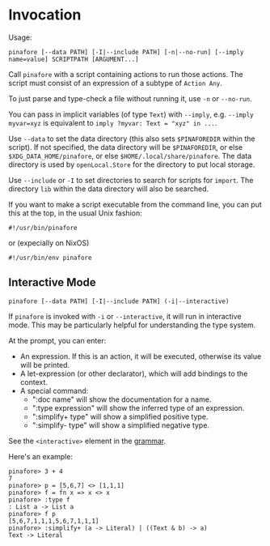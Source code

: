 # Invocation

Usage:
```text
pinafore [--data PATH] [-I|--include PATH] [-n|--no-run] [--imply name=value] SCRIPTPATH [ARGUMENT...]
```

Call `pinafore` with a script containing actions to run those actions.
The script must consist of an expression of a subtype of `Action Any`.

To just parse and type-check a file without running it, use `-n` or `--no-run`.

You can pass in implicit variables (of type `Text`) with `--imply`,
e.g. `--imply myvar=xyz` is equivalent to `imply ?myvar: Text = "xyz" in ...`.

Use `--data` to set the data directory (this also sets `$PINAFOREDIR` within the script).
If not specified, the data directory will be `$PINAFOREDIR`, or else `$XDG_DATA_HOME/pinafore`, or else `$HOME/.local/share/pinafore`.
The data directory is used by `openLocal.Store` for the directory to put local storage.

Use `--include` or `-I` to set directories to search for scripts for `import`.
The directory `lib` within the data directory will also be searched.

If you want to make a script executable from the command line, you can put this at the top, in the usual Unix fashion:

```text
#!/usr/bin/pinafore
```

or (expecially on NixOS)

```text
#!/usr/bin/env pinafore
```

## Interactive Mode

```text
pinafore [--data PATH] [-I|--include PATH] (-i|--interactive)
```

If `pinafore` is invoked with `-i` or `--interactive`, it will run in interactive mode.
This may be particularly helpful for understanding the type system.

At the prompt, you can enter:

* An expression. If this is an action, it will be executed, otherwise its value will be printed.
* A let-expression (or other declarator), which will add bindings to the context.
* A special command:
    * ":doc name" will show the documentation for a name.
    * ":type expression" will show the inferred type of an expression.
    * ":simplify+ type" will show a simplified positive type.
    * ":simplify- type" will show a simplified negative type.

See the `<interactive>` element in the [grammar](syntax.md#grammar).

Here's an example:

```text
pinafore> 3 + 4
7
pinafore> p = [5,6,7] <> [1,1,1]
pinafore> f = fn x => x <> x
pinafore> :type f
: List a -> List a
pinafore> f p
[5,6,7,1,1,1,5,6,7,1,1,1]
pinafore> :simplify+ (a -> Literal) | ((Text & b) -> a)
Text -> Literal
```
